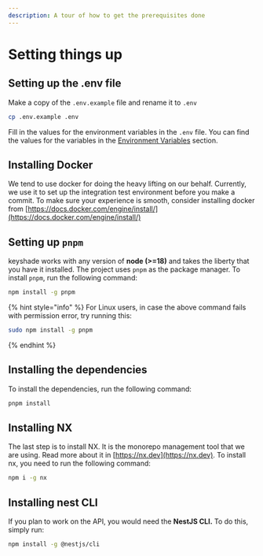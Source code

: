 ```yaml
---
description: A tour of how to get the prerequisites done
---
```


# Setting things up

## Setting up the .env file

Make a copy of the `.env.example` file and rename it to `.env`

```bash
cp .env.example .env
```

Fill in the values for the environment variables in the `.env` file. You can find the values for the variables in the [Environment Variables](environment-variables.md) section.&#x20;

## Installing Docker

We tend to use docker for doing the heavy lifting on our behalf. Currently, we use it to set up the integration test environment before you make a commit. To make sure your experience is smooth, consider installing docker from [https://docs.docker.com/engine/install/](https://docs.docker.com/engine/install/)

## Setting up `pnpm`

keyshade works with any version of **node (>=18)** and takes the liberty that you have it installed. The project uses `pnpm` as the package manager. To install `pnpm`, run the following command:

```bash
npm install -g pnpm
```

{% hint style="info" %}
For Linux users, in case the above command fails with permission error, try running this:

```bash
sudo npm install -g pnpm
```
{% endhint %}

## Installing the dependencies

To install the dependencies, run the following command:

```bash
pnpm install
```

## Installing NX

The last step is to install NX. It is the monorepo management tool that we are using. Read more about it in [https://nx.dev](https://nx.dev). To install nx, you need to run the following command:

```bash
npm i -g nx
```

## Installing nest CLI

If you plan to work on the API, you would need the **NestJS CLI.** To do this, simply run:

```bash
npm install -g @nestjs/cli
```
